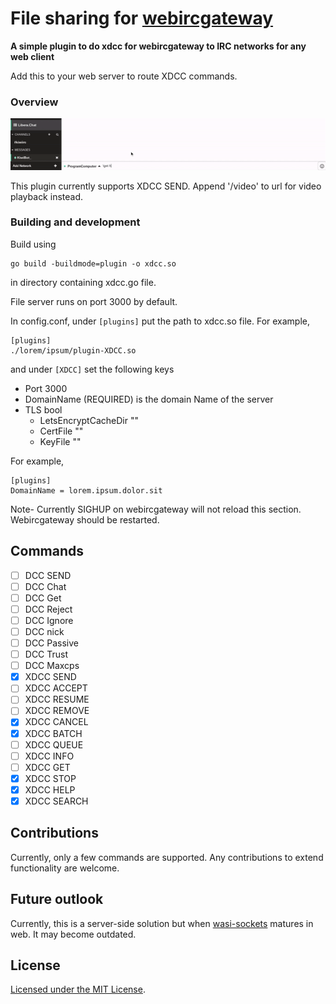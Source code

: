 # File sharing for [webircgateway](https://github.com/kiwiirc/webircgateway)
**A simple plugin to do xdcc for webircgateway to IRC networks for any web client**

Add this to your web server to route XDCC commands.

### Overview
![demo](./demo.gif)

This plugin currently supports XDCC SEND. Append '/video' to url for video playback instead.


### Building and development

Build using
```console
go build -buildmode=plugin -o xdcc.so
```
in directory containing xdcc.go file.

File server runs on port 3000 by default.

In config.conf,
under ```[plugins]``` put the path to xdcc.so file.
For example,
```console
[plugins]
./lorem/ipsum/plugin-XDCC.so
```
and under ``[XDCC]`` set the following keys
- Port     3000
- DomainName (REQUIRED) is the domain Name of the server
- TLS bool
  - LetsEncryptCacheDir ""
  - CertFile ""
  - KeyFile ""

For example,
```console
[plugins]
DomainName = lorem.ipsum.dolor.sit
```

Note- Currently SIGHUP on webircgateway will not reload this section. Webircgateway should be restarted.
## Commands
- [ ] DCC SEND
- [ ] DCC Chat
- [ ] DCC Get
- [ ] DCC Reject
- [ ] DCC Ignore
- [ ] DCC nick
- [ ] DCC Passive
- [ ] DCC Trust
- [ ] DCC Maxcps 
- [x] XDCC SEND
- [ ] XDCC ACCEPT
- [ ] XDCC RESUME
- [ ] XDCC REMOVE
- [x] XDCC CANCEL
- [x] XDCC BATCH
- [ ] XDCC QUEUE
- [ ] XDCC INFO
- [ ] XDCC GET
- [x] XDCC STOP
- [x] XDCC HELP
- [x] XDCC SEARCH
## Contributions
Currently, only a few commands are supported. Any contributions to extend functionality are welcome.
## Future outlook
Currently, this is a server-side solution but when [wasi-sockets](https://github.com/WebAssembly/wasi-sockets) matures in web. It may become outdated.
## License
[ Licensed under the MIT License](LICENSE).

